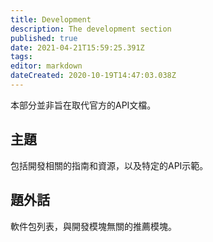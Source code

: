 ```yaml
---
title: Development
description: The development section
published: true
date: 2021-04-21T15:59:25.391Z
tags: 
editor: markdown
dateCreated: 2020-10-19T14:47:03.038Z
---
```

本部分並非旨在取代官方的API文檔。

## 主題

包括開發相關的指南和資源，以及特定的API示範。

## 題外話

軟件包列表，與開發模塊無關的推薦模塊。

